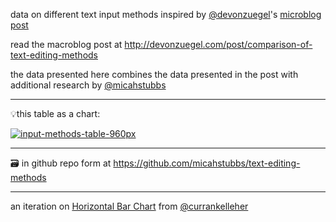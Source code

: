 data on different text input methods inspired by [@devonzuegel](https://twitter.com/devonzuegel)'s [microblog post](https://twitter.com/devonzuegel/status/1035905169802706944)

read the macroblog post at http://devonzuegel.com/post/comparison-of-text-editing-methods

the data presented here combines the data presented in the post with additional research by [@micahstubbs](https://twitter.com/micahstubbs)

---

💡this table as a chart:

[![input-methods-table-960px](https://user-images.githubusercontent.com/2119400/44952908-a9d0b480-ae3f-11e8-958c-7dd9830a19aa.jpg)](https://twitter.com/devonzuegel/status/1035905169802706944)

---

🗃 in github repo form at https://github.com/micahstubbs/text-editing-methods

---

an iteration on [Horizontal Bar Chart](http://bl.ocks.org/curran/8ac62d283a7aa6e95de8) from [@currankelleher](https://twitter.com/currankelleher)
